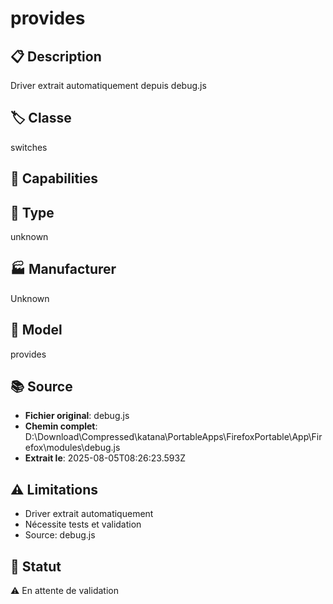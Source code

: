 # provides

## 📋 Description
Driver extrait automatiquement depuis debug.js

## 🏷️ Classe
switches

## 🔧 Capabilities


## 📡 Type
unknown

## 🏭 Manufacturer
Unknown

## 📱 Model
provides

## 📚 Source
- **Fichier original**: debug.js
- **Chemin complet**: D:\Download\Compressed\katana\PortableApps\FirefoxPortable\App\Firefox\modules\debug.js
- **Extrait le**: 2025-08-05T08:26:23.593Z

## ⚠️ Limitations
- Driver extrait automatiquement
- Nécessite tests et validation
- Source: debug.js

## 🚀 Statut
⚠️ En attente de validation
